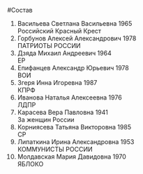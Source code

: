 #Состав
1. Васильева Светлана Васильевна 1965   
    Российский Красный Крест
2. Горбунов Алексей Александрович 1978   
    ПАТРИОТЫ РОССИИ
3. Дзяда Михаил Андреевич 1964   
    ЕР
4. Епифанцев Александр Юрьевич 1978   
    ВОИ
5. Згеря Инна Игоревна 1987   
    КПРФ
6. Иванова Наталья Алексеевна 1976   
    ЛДПР
7. Карасева Вера Павловна 1941   
    За женщин России
8. Корниясева Татьяна Викторовна 1985   
    СР
9. Липаткина Ирина Александровна 1953   
    КОММУНИСТЫ РОССИИ
10. Молдавская Мария Давидовна 1970   
    ЯБЛОКО
